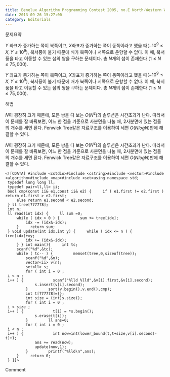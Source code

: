 ```yaml
---
title: Benelux Algorithm Programming Contest 2005, no.E North-Western Winds
date: 2013-09-26 15:27:00
category: Editorials
---
```


문제요약

$Y$ 좌표가 증가하는 쪽이 북쪽이고, $X$좌표가 증가하는 쪽이 동쪽이라고 했을 때$(-10^9\leq{}X,Y\leq{}10^9)$, 북서풍이 불기 때문에 배가 북쪽이나 서쪽으로 운항할 수 없다. 이 때, 북서풍을 타고 이동할 수 있는 섬의 쌍을 구하는 문제이다. 총 $N$개의 섬이 존재한다 $(1\leq{}N\leq{}75,000)$.

$Y$ 좌표가 증가하는 쪽이 북쪽이고, $X$좌표가 증가하는 쪽이 동쪽이라고 했을 때$(-10^9\leq{}X,Y\leq{}10^9)$, 북서풍이 불기 때문에 배가 북쪽이나 서쪽으로 운항할 수 없다. 이 때, 북서풍을 타고 이동할 수 있는 섬의 쌍을 구하는 문제이다. 총 $N$개의 섬이 존재한다 $(1\leq{}N\leq{}75,000)$.

해법

$N$이 굉장히 크기 때문에, 모든 쌍을 다 보는 $O(N^2)$의 솔루션은 시간초과가 난다. 따라서 이 문제를 잘 바꿔보면, 어느 한 점을 기준으로 사분면을 나눌 때, 2사분면에 있는 점들의 개수를 세면 된다. Fenwick Tree같은 자료구조를 이용하여 세면 $O(N log N)$만에 해결할 수 있다. 

$N$이 굉장히 크기 때문에, 모든 쌍을 다 보는 $O(N^2)$의 솔루션은 시간초과가 난다. 따라서 이 문제를 잘 바꿔보면, 어느 한 점을 기준으로 사분면을 나눌 때, 2사분면에 있는 점들의 개수를 세면 된다. Fenwick Tree같은 자료구조를 이용하여 세면 $O(N log N)$만에 해결할 수 있다. 


```
<![CDATA[ #include <cstdio>#include <cstring>#include <vector>#include <algorithm>#include <map>#include <set>using namespace std;
 typedef long long ll;
 typedef pair<ll,ll> ii;
 bool cmp(const ii& e1,const ii& e2) {     if ( e1.first != e2.first ) return e1.first > e2.first;
     else return e1.second < e2.second;
 } ll tree[777778];
 int n;
 ll read(int idx) {     ll sum =0;
     while ( idx > 0 ) {         sum += tree[idx];
         idx -= (idx&-idx);
     }     return sum;
 } void update(int idx,int y) {     while ( idx <= n ) {         tree[idx]+=y;
         idx += (idx&-idx);
     } } int main(){     int tc;
     scanf("%d",&tc);
     while ( tc-- ) {         memset(tree,0,sizeof(tree));
         scanf("%d",&n);
         vector<ii> v(n);
         set<ll> s;
         for ( int i = 0 ;
 i < n ;
 i++ ) {             scanf("%lld %lld",&v[i].first,&v[i].second);
             s.insert(v[i].second);
         }         sort(v.begin(),v.end(),cmp);
         int t[777778]={};
         int size = (int)s.size();
         for ( int i = 0 ;
 i < size ;
 i++ ) {             t[i] = *s.begin();
             s.erase(t[i]);
         }         ll ans=0;
         for ( int i = 0 ;
 i < n ;
 i++ ) {             int now=int(lower_bound(t,t+size,v[i].second)-t)+1;
             ans += read(now);
             update(now,1);
         }         printf("%lld\n",ans);
     }     return 0;
 } ]]>
```
Comment

